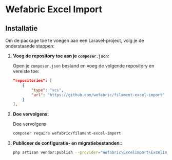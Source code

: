 # Wefabric Excel Import


## Installatie

Om de package toe te voegen aan een Laravel-project, volg je de onderstaande stappen:

1. **Voeg de repository toe aan je `composer.json`:**

   Open je `composer.json` bestand en voeg de volgende repository en vereiste toe:

   ```json
   "repositories": [
       {
           "type": "vcs",
           "url": "https://github.com/wefabric/filament-excel-import"
       }
   ],
   ```
2. **Doe vervolgens:**

    Doe vervolgens 
    ```bash
    composer require wefabric/filament-excel-import
    ```
   
3. **Publiceer de configuratie- en migratiebestanden::**
    ```bash
    php artisan vendor:publish --provider="Wefabric\ExcelImport\ExcelImportServiceProvider"
    ```
